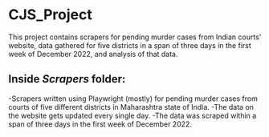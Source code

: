# CJS_Project
This project contains scrapers for pending murder cases from Indian courts' website, data gathered for five districts in a span of three days in the first week of December 2022, and analysis of that data.

## Inside *Scrapers* folder:
-Scrapers written using Playwright (mostly) for pending murder cases from courts of five different districts in Maharashtra state of India.
-The data on the website gets updated every single day.
-The data was scraped within a span of three days in the first week of December 2022.

